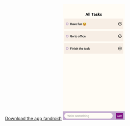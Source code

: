 <a href='https://drive.google.com/file/d/1w7fWF3f_jagLq5TVq1h5iKHuEssHNmwI/view?usp=sharing'>Download the app (android)</a>
<img src='./assets/todoAppHome.jpg' width='40%'/>